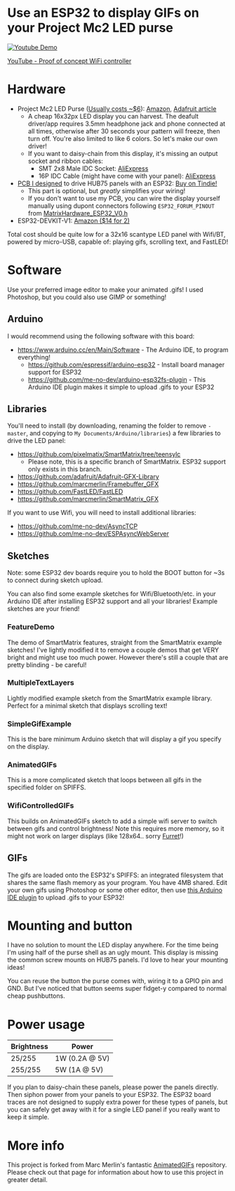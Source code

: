 # Use an ESP32 to display GIFs on your Project Mc2 LED purse

[![Youtube Demo](demo.gif)](https://www.youtube.com/watch?v=3-5VtH-2Txw)

[YouTube - Proof of concept WiFi controller](https://www.youtube.com/watch?v=pXGxG_d0u60)

# Hardware
* Project Mc2 LED Purse ([Usually costs ~$6](https://camelcamelcamel.com/Project-Mc2-Toy-Light-Purse/product/B071LQR2QG)): [Amazon](https://smile.amazon.com/dp/B071LQR2QG/), [Adafruit article](https://blog.adafruit.com/2019/03/06/issue-16-hackspace-magazine-can-i-hack-it-a-smart-pixel-purse-neopixels-making-hackspacemag-biglesp/)
  * A cheap 16x32px LED display you can harvest. The deafult driver/app requires 3.5mm headphone jack and phone connected at all times, otherwise after 30 seconds your pattern will freeze, then turn off. You're also limited to like 6 colors.  So let's make our own driver!
  * If you want to daisy-chain from this display, it's missing an output socket and ribbon cables:
    * SMT 2x8 Male IDC Socket: [AliExpress](https://www.aliexpress.com/item/32989866598.html)
    * 16P IDC Cable (might have come with your panel): [AliExpress](https://www.aliexpress.com/item/32873766356.html)
* [PCB I designed](https://github.com/rorosaurus/esp32-hub75-driver) to drive HUB75 panels with an ESP32: [Buy on Tindie!](https://www.tindie.com/products/18357/)
  * This part is optional, but *greatly* simplifies your wiring!
  * If you don't want to use my PCB, you can wire the display yourself manually using dupont connectors following `ESP32_FORUM_PINOUT` from [MatrixHardware_ESP32_V0.h](https://github.com/pixelmatix/SmartMatrix/blob/teensylc/src/MatrixHardware_ESP32_V0.h)
* ESP32-DEVKIT-V1: [Amazon ($14 for 2)](https://smile.amazon.com/gp/product/B07Q576VWZ/)

Total cost should be quite low for a 32x16 scantype LED panel with Wifi/BT, powered by micro-USB, capable of: playing gifs, scrolling text, and FastLED!

# Software
Use your preferred image editor to make your animated .gifs! I used Photoshop, but you could also use GIMP or something!

## Arduino
I would recommend using the following software with this board:
* https://www.arduino.cc/en/Main/Software - The Arduino IDE, to program everything!
  * https://github.com/espressif/arduino-esp32 - Install board manager support for ESP32
  * https://github.com/me-no-dev/arduino-esp32fs-plugin - This Arduino IDE plugin makes it simple to upload .gifs to your ESP32

## Libraries
You'll need to install (by downloading, renaming the folder to remove `-master`, and copying to `My Documents/Arduino/libraries`) a few libraries to drive the LED panel:
* https://github.com/pixelmatix/SmartMatrix/tree/teensylc
  * Please note, this is a specific branch of SmartMatrix. ESP32 support only exists in this branch.
* https://github.com/adafruit/Adafruit-GFX-Library
* https://github.com/marcmerlin/Framebuffer_GFX
* https://github.com/FastLED/FastLED
* https://github.com/marcmerlin/SmartMatrix_GFX

If you want to use Wifi, you will need to install additional libraries:
* https://github.com/me-no-dev/AsyncTCP
* https://github.com/me-no-dev/ESPAsyncWebServer

## Sketches
Note: some ESP32 dev boards require you to hold the BOOT button for ~3s to connect during sketch upload.

You can also find some example sketches for Wifi/Bluetooth/etc. in your Arduino IDE after installing ESP32 support and all your libraries! Example sketches are your friend!

### FeatureDemo
The demo of SmartMatrix features, straight from the SmartMatrix example sketches! I've lightly modified it to remove a couple demos that get VERY bright and might use too much power. However there's still a couple that are pretty blinding - be careful!

### MultipleTextLayers
Lightly modified example sketch from the SmartMatrix example library. Perfect for a minimal sketch that displays scrolling text!

### SimpleGifExample
This is the bare minimum Arduino sketch that will display a gif you specify on the display.  

### AnimatedGIFs
This is a more complicated sketch that loops between all gifs in the specified folder on SPIFFS.

### WifiControlledGIFs
This builds on AnimatedGIFs sketch to add a simple wifi server to switch between gifs and control brightness! Note this requires more memory, so it might not work on larger displays (like 128x64.. sorry [Furret](https://github.com/rorosaurus/FurretTotem)!)


## GIFs
The gifs are loaded onto the ESP32's SPIFFS: an integrated filesystem that shares the same flash memory as your program.  You have 4MB shared. Edit your own gifs using Photoshop or some other editor, then use [this Arduino IDE plugin](https://github.com/me-no-dev/arduino-esp32fs-plugin) to upload .gifs to your ESP32!

# Mounting and button
I have no solution to mount the LED display anywhere. For the time being I'm using half of the purse shell as an ugly mount. This display is missing the common screw mounts on HUB75 panels. I'd love to hear your mounting ideas!

You can reuse the button the purse comes with, wiring it to a GPIO pin and GND. But I've noticed that button seems super fidget-y compared to normal cheap pushbuttons.

# Power usage
Brightness | Power
-----------|------
25/255 | 1W (0.2A @ 5V)
255/255 | 5W (1A @ 5V)

If you plan to daisy-chain these panels, please power the panels directly. Then siphon power from your panels to your ESP32. The ESP32 board traces are not designed to supply extra power for these types of panels, but you can safely get away with it for a single LED panel if you really want to keep it simple.

# More info
This project is forked from Marc Merlin's fantastic [AnimatedGIFs](https://github.com/marcmerlin/AnimatedGIFs) repository. Please check out that page for information about how to use this project in greater detail.
